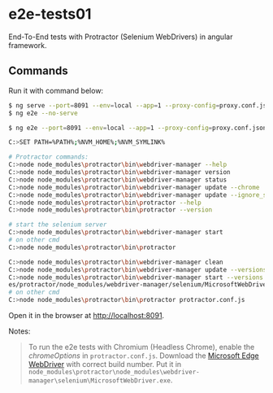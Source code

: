 # e2e-tests01
End-To-End tests with Protractor (Selenium WebDrivers) in angular framework.

## Commands
Run it with command below:
```sh
$ ng serve --port=8091 --env=local --app=1 --proxy-config=proxy.conf.json
$ ng e2e --no-serve

$ ng e2e --port=8091 --env=local --app=1 --proxy-config=proxy.conf.json

C:>SET PATH=%PATH%;%NVM_HOME%;%NVM_SYMLINK%

# Protractor commands:
C:>node node_modules\protractor\bin\webdriver-manager --help
C:>node node_modules\protractor\bin\webdriver-manager version
C:>node node_modules\protractor\bin\webdriver-manager status
C:>node node_modules\protractor\bin\webdriver-manager update --chrome
C:>node node_modules\protractor\bin\webdriver-manager update --ignore_ssl --ie
C:>node node_modules\protractor\bin\protractor --help
C:>node node_modules\protractor\bin\protractor --version

# start the selenium server
C:>node node_modules\protractor\bin\webdriver-manager start
# on other cmd
C:>node node_modules\protractor\bin\protractor

C:>node node_modules\protractor\bin\webdriver-manager clean
C:>node node_modules\protractor\bin\webdriver-manager update --versions.standalone=3.4.0 --ie64 --versions.ie=3.4.0
C:>node node_modules\protractor\bin\webdriver-manager start --versions.standalone=3.4.0--versions.ie=3.4.0 --edge=node_modul
es/protractor/node_modules/webdriver-manager/selenium/MicrosoftWebDriver.exe
# on other cmd
C:>node node_modules\protractor\bin\protractor protractor.conf.js

```

Open it in the browser at [http://localhost:8091](http://localhost:8093).

Notes:
> To run the e2e tests with Chromium (Headless Chrome), enable the _chromeOptions_ in `protractor.conf.js`.
> Download the [Microsoft Edge WebDriver](https://developer.microsoft.com/en-us/microsoft-edge/tools/webdriver/) with correct build number. Put it in `node_modules\protractor\node_modules\webdriver-manager\selenium\MicrosoftWebDriver.exe`.
